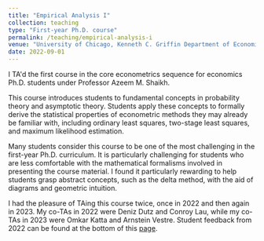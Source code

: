 ```yaml
---
title: "Empirical Analysis I"
collection: teaching
type: "First-year Ph.D. course"
permalink: /teaching/empirical-analysis-i
venue: "University of Chicago, Kenneth C. Griffin Department of Economics"
date: 2022-09-01
---
```


I TA'd the first course in the core econometrics sequence for economics Ph.D. students under Professor Azeem M. Shaikh.

This course introduces students to fundamental concepts in probability theory and asymptotic theory. Students apply these concepts to formally derive the statistical properties of econometric methods they may already be familiar with, including ordinary least squares, two-stage least squares, and maximum likelihood estimation.

Many students consider this course to be one of the most challenging in the first-year Ph.D. curriculum. It is particularly challenging for students who are less comfortable with the mathematical formalisms involved in presenting the course material. I found it particularly rewarding to help students grasp abstract concepts, such as the delta method, with the aid of diagrams and geometric intuition.

I had the pleasure of TAing this course twice, once in 2022 and then again in 2023. My co-TAs in 2022 were Deniz Dutz and Conroy Lau, while my co-TAs in 2023 were Omkar Katta and Arnstein Vestre. Student feedback from 2022 can be found at the bottom of this [page](/files/Course-Feedback/Empirical-Analysis-I-Course-Feedback-2022.pdf).